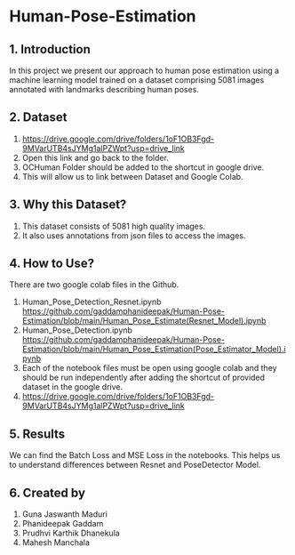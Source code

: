 # Human-Pose-Estimation
## 1. Introduction 
In this project we present our approach to human pose estimation using a machine learning model trained on a dataset comprising 5081 images annotated with landmarks describing human poses.
## 2. Dataset
1. https://drive.google.com/drive/folders/1oF1OB3Fgd-9MVarUTB4sJYMg1alPZWpt?usp=drive_link 
2. Open this link and go back to the folder.
3. OCHuman Folder should be added to the shortcut in google drive.
4. This will allow us to link between Dataset and Google Colab.

## 3. Why this Dataset? 
1. This dataset consists of 5081 high quality images. 
2. It also uses annotations from json files to access the images. 

## 4. How to Use?
There are two google colab files in the Github. 
1. Human_Pose_Detection_Resnet.ipynb
https://github.com/gaddamphanideepak/Human-Pose-Estimation/blob/main/Human_Pose_Estimate(Resnet_Model).ipynb
2. Human_Pose_Detection.ipynb
https://github.com/gaddamphanideepak/Human-Pose-Estimation/blob/main/Human_Pose_Estimation(Pose_Estimator_Model).ipynb
3. Each of the notebook files must be open using google colab and they should be run independently after adding the shortcut of provided dataset in the google drive.
4. https://drive.google.com/drive/folders/1oF1OB3Fgd-9MVarUTB4sJYMg1alPZWpt?usp=drive_link 

## 5. Results
We can find the Batch Loss and MSE Loss in the notebooks. 
This helps us to understand differences between Resnet and PoseDetector Model. 

## 6. Created by 

1. Guna Jaswanth Maduri
2. Phanideepak Gaddam
3. Prudhvi Karthik Dhanekula
4. Mahesh Manchala



